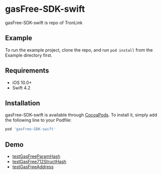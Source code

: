 # gasFree-SDK-swift

gasFree-SDK-swift is repo of TronLink

## Example

To run the example project, clone the repo, and run `pod install` from the Example directory first.

## Requirements

- iOS 10.0+
- Swift 4.2

## Installation

gasFree-SDK-swift is available through [CocoaPods](https://cocoapods.org). To install
it, simply add the following line to your Podfile:

```ruby
pod 'gasFree-SDK-swift'
```

## Demo

- [testGasFreeParamHash](./Example/Tests/Tests.swift)
- [testGasFree712StructHash](./Example/Tests/Tests.swift)
- [testGasFreeAddress](./Example/Tests/Tests.swift)
